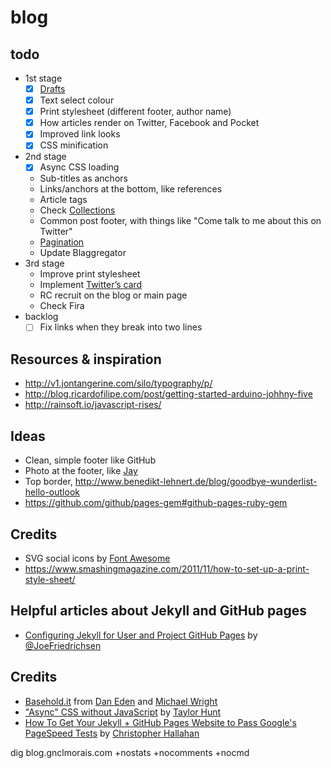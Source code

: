 # blog

## todo
- 1st stage
  - [x] [Drafts](https://jekyllrb.com/docs/drafts/)
  - [x] Text select colour
  - [x] Print stylesheet (different footer, author name)
  - [x] How articles render on Twitter, Facebook and Pocket
  - [x] Improved link looks
  - [x] CSS minification
- 2nd stage
  - [x] Async CSS loading
  - Sub-titles as anchors
  - Links/anchors at the bottom, like references
  - Article tags
  - Check [Collections](https://jekyllrb.com/docs/collections/)
  - Common post footer, with things like "Come talk to me about this on Twitter"
  - [Pagination](https://teamtreehouse.com/library/build-a-blog-with-jekyll-and-github-pages/building-and-customizing-the-blog/adding-pagination)
  - Update Blaggregator
- 3rd stage
  - Improve print stylesheet
  - Implement [Twitter’s card](https://dev.twitter.com/cards/overview)
  - RC recruit on the blog or main page
  - Check Fira
- backlog
  - [ ] Fix links when they break into two lines

## Resources & inspiration
- http://v1.jontangerine.com/silo/typography/p/
- http://blog.ricardofilipe.com/post/getting-started-arduino-johhny-five
- http://rainsoft.io/javascript-rises/

## Ideas
- Clean, simple footer like GitHub
- Photo at the footer, like [Jay](http://jaybowl.es/Blog/WabiSabi.html)
- Top border, http://www.benedikt-lehnert.de/blog/goodbye-wunderlist-hello-outlook
- https://github.com/github/pages-gem#github-pages-ruby-gem

## Credits
- SVG social icons by [Font Awesome](https://github.com/encharm/Font-Awesome-SVG-PNG/tree/master/black/svg)
- https://www.smashingmagazine.com/2011/11/how-to-set-up-a-print-style-sheet/

## Helpful articles about Jekyll and GitHub pages
- [Configuring Jekyll for User and Project GitHub Pages](http://downtothewire.io/2015/08/15/configuring-jekyll-for-user-and-project-github-pages/) by [@JoeFriedrichsen](https://twitter.com/JoeFriedrichsen)

## Credits
- [Basehold.it](http://basehold.it/) from [Dan Eden](https://twitter.com/_dte) and [Michael Wright](https://twitter.com/michaelw90)
- ["Async" CSS without JavaScript](https://codepen.io/tigt/post/async-css-without-javascript) by [Taylor Hunt](https://codepen.io/tigt/)
- [How To Get Your Jekyll + GitHub Pages Website to Pass Google's PageSpeed Tests](http://chrishallahan.com/2015/12/28/pass-google-pagespeed-performance-test.html) by [Christopher Hallahan](https://twitter.com/challahan)

dig blog.gnclmorais.com +nostats +nocomments +nocmd
